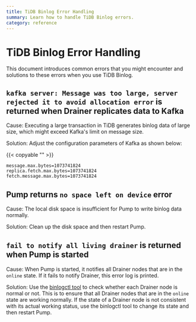 ```yaml
---
title: TiDB Binlog Error Handling
summary: Learn how to handle TiDB Binlog errors.
category: reference
---
```


# TiDB Binlog Error Handling

This document introduces common errors that you might encounter and solutions to these errors when you use TiDB Binlog.

## `kafka server: Message was too large, server rejected it to avoid allocation error` is returned when Drainer replicates data to Kafka

Cause: Executing a large transaction in TiDB generates binlog data of large size, which might exceed Kafka's limit on message size.

Solution: Adjust the configuration parameters of Kafka as shown below:

{{< copyable "" >}}

```
message.max.bytes=1073741824
replica.fetch.max.bytes=1073741824
fetch.message.max.bytes=1073741824
```

## Pump returns `no space left on device` error

Cause: The local disk space is insufficient for Pump to write binlog data normally.

Solution: Clean up the disk space and then restart Pump.

## `fail to notify all living drainer` is returned when Pump is started

Cause: When Pump is started, it notifies all Drainer nodes that are in the `online` state. If it fails to notify Drainer, this error log is printed.

Solution: Use the [binlogctl tool](/dev/reference/tidb-binlog/maintain.md#binlog-guide) to check whether each Drainer node is normal or not. This is to ensure that all Drainer nodes that are in the `online` state are working normally. If the state of a Drainer node is not consistent with its actual working status, use the binlogctl tool to change its state and then restart Pump.
